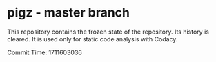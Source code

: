 # pigz - master branch

This repository contains the frozen state of the repository.
Its history is cleared. It is used only for static code
analysis with Codacy.

Commit Time: 1711603036